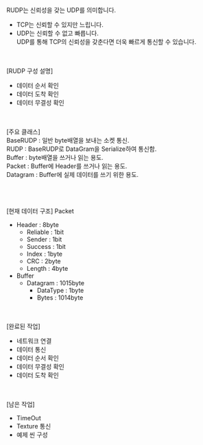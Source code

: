 RUDP는 신뢰성을 갖는 UDP를 의미합니다.
 - TCP는 신뢰할 수 있지만 느립니다.  
 - UDP는 신뢰할 수 없고 빠릅니다.  
UDP를 통해 TCP의 신뢰성을 갖춘다면 더욱 빠르게 통신할 수 있습니다.
<br/><br/><br/>

[RUDP 구성 설명]
 - 데이터 순서 확인
 - 데이터 도착 확인
 - 데이터 무결성 확인
<br/><br/><br/>

[주요 클래스]  
BaseRUDP : 일반 byte배열을 보내는 소켓 통신.  
RUDP : BaseRUDP로 DataGram을 Serialize하여 통신함.  
Buffer : byte배열을 쓰거나 읽는 용도.  
Packet : Buffer에 Header를 쓰거나 읽는 용도.  
Datagram : Buffer에 실제 데이터를 쓰기 위한 용도.  
<br/><br/><br/>

[현재 데이터 구조]
Packet
 - Header : 8byte
    - Reliable : 1bit
    - Sender : 1bit
    - Success : 1bit
    - Index : 1byte
    - CRC : 2byte
    - Length : 4byte
 - Buffer
    - Datagram : 1015byte
        - DataType : 1byte
        - Bytes : 1014byte
<br/><br/><br/>

[완료된 작업]
 - 네트워크 연결
 - 데이터 통신
 - 데이터 순서 확인
 - 데이터 무결성 확인
 - 데이터 도착 확인
<br/><br/><br/>
  
[남은 작업]
 - TimeOut
 - Texture 통신
 - 예제 씬 구성
